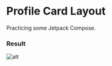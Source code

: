 # Profile Card Layout

Practicing some Jetpack Compose.

### Result
![alt](https://i.imgur.com/7r2hv1Q.gif)

